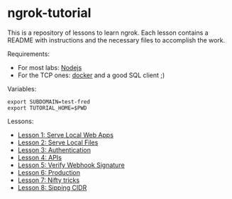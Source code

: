 # ngrok-tutorial
This is a repository of lessons to learn ngrok. Each lesson contains a README with instructions and the necessary files to accomplish the work. 

Requirements: 
- For most labs: [Nodejs](https://nodejs.org/)
- For the TCP ones: [docker](https://www.docker.com/) and a good SQL client ;)


Variables:

```
export SUBDOMAIN=test-fred
export TUTORIAL_HOME=$PWD
```

Lessons:

- [Lesson 1: Serve Local Web Apps](lesson1/README.md)
- [Lesson 2: Serve Local Files](lesson2/README.md)
- [Lesson 3: Authentication](lesson3/README.md)
- [Lesson 4: APIs](lesson4/README.md)
- [Lesson 5: Verify Webhook Signature](lesson5/README.md)
- [Lesson 6: Production](lesson6/README.md)
- [Lesson 7: Nifty tricks](lesson7/README.md)
- [Lesson 8: Sipping CIDR](lesson8/README.md)